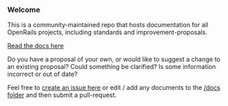 ### Welcome

This is a community-maintained repo that hosts documentation for all OpenRails projects, including standards and improvement-proposals.

[Read the docs here](https://openrails.dev/)

Do you have a proposal of your own, or would like to suggest a change to an existing proposal? Could something be clarified? Is some information incorrect or out of date?

Feel free to [create an issue here](https://github.com/Open-Rails/Docs/issues) or edit / add any documents to the [/docs folder](https://github.com/Open-Rails/Docs/tree/master/packages/open-rails-docs/docs) and then submit a pull-request.
